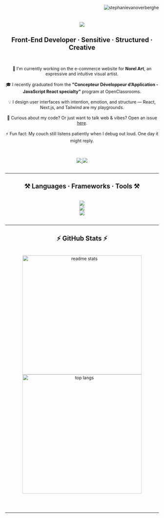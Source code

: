 <p align="right"> 
  <img src="https://komarev.com/ghpvc/?username=stephanievanoverberghe&label=Visitors&color=0084ff&style=flat" alt="stephanievanoverberghe" /> 
</p>

<h1 align="center">
  <img src="https://readme-typing-svg.herokuapp.com/?color=0084ff&font=Righteous&size=35&center=true&vCenter=true&width=500&height=70&duration=4000&lines=Hi+There+!+👋;+I'm+Stéphanie+Vanoverberghe+!;+🏡+I+am+from+France+🇫🇷" />
</h1>

<h2 align="center" color="#edf6ff">Front-End Developer · Sensitive · Structured · Creative</h2>

<br/>

<div align="center">
  
🔭 I'm currently working on the e-commerce website for **Norel Art**, an expressive and intuitive visual artist.<br/>
<br/>
🎓 I recently graduated from the **"Concepteur Développeur d’Application - JavaScript React specialty"** program at OpenClassrooms.<br/>
<br/>
💡 I design user interfaces with intention, emotion, and structure — React, Next.js, and Tailwind are my playgrounds.<br/>
<br/>
💬 Curious about my code? Or just want to talk web & vibes? Open an issue [here](https://github.com/stephanievanoverberghe/stephanievanoverberghe/issues).<br/>
<br/>
⚡ Fun fact: My couch still listens patiently when I debug out loud. One day it might reply.

</div>
<br/>
<br/>

<div align="center"> 
  <a href="mailto:orangestreet59123@gmail.com">
    <img src="https://img.shields.io/badge/Gmail-333333?style=for-the-badge&logo=gmail&logoColor=red" />
  </a>
  <a href="https://www.linkedin.com/in/stephanie-vanoverberghe/" target="_blank">
    <img src="https://img.shields.io/badge/LinkedIn-0077B5?style=for-the-badge&logo=linkedin&logoColor=white" />
  </a>
</div>

<br/>

<hr/>

<h2 align="center">⚒️ Languages · Frameworks · Tools ⚒️</h2>
<br/>
<div align="center">
    <img src="https://skillicons.dev/icons?i=react,next,typescript" /><br>
    <img src="https://skillicons.dev/icons?i=bootstrap,tailwind,sass" /><br>
    <img src="https://skillicons.dev/icons?i=vscode,github,git" /><br>
</div>

<br/>
<hr/>

<h2 align="center">⚡ GitHub Stats ⚡</h2>
<br/>
<div align="center">  
  <img width=390 src="https://github-readme-stats.vercel.app/api?username=stephanievanoverberghe&count_private=true&show_icons=true&theme=react&rank_icon=github&border_radius=10" alt="readme stats" />
  <img width=390 align="center" src="https://github-readme-stats.vercel.app/api/top-langs/?username=stephanievanoverberghe&hide=HTML&langs_count=8&layout=compact&theme=react&border_radius=10&size_weight=0.5&count_weight=0.5&exclude_repo=github-readme-stats" alt="top langs" />
</div>

<br/><br/>

<hr/>
